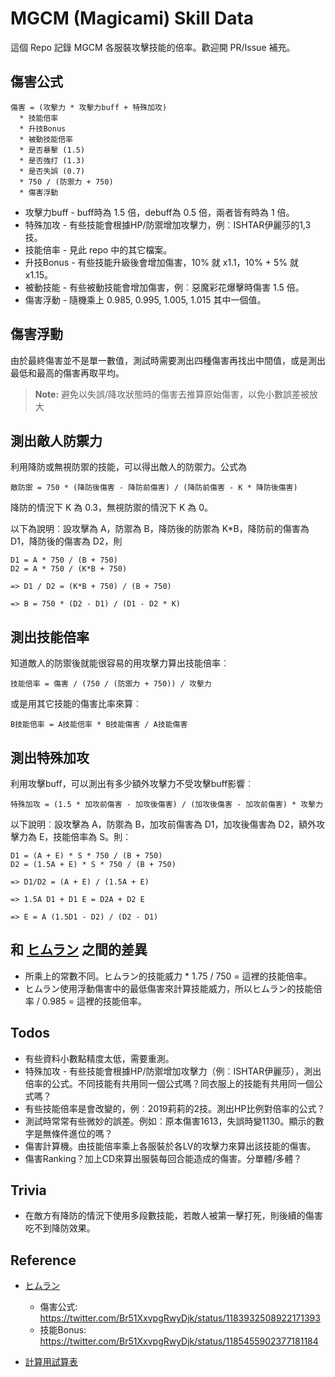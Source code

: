 MGCM (Magicami) Skill Data
==========================

這個 Repo 記錄 MGCM 各服裝攻擊技能的倍率。歡迎開 PR/Issue 補充。

傷害公式
--------

```
傷害 = (攻擊力 * 攻擊力buff + 特殊加攻)
  * 技能倍率
  * 升技Bonus
  * 被動技能倍率
  * 是否暴擊 (1.5)
  * 是否強打 (1.3)
  * 是否失誤 (0.7)
  * 750 / (防禦力 + 750)
  * 傷害浮動
```

* 攻擊力buff - buff時為 1.5 倍，debuff為 0.5 倍，兩者皆有時為 1 倍。
* 特殊加攻 - 有些技能會根據HP/防禦增加攻擊力，例︰ISHTAR伊麗莎的1,3技。
* 技能倍率 - 見此 repo 中的其它檔案。
* 升技Bonus - 有些技能升級後會增加傷害，10% 就 x1.1，10% + 5% 就 x1.15。
* 被動技能 - 有些被動技能會增加傷害，例︰惡魔彩花爆擊時傷害 1.5 倍。
* 傷害浮動 - 隨機乘上 0.985, 0.995, 1.005, 1.015 其中一個值。

傷害浮動
--------

由於最終傷害並不是單一數值，測試時需要測出四種傷害再找出中間值，或是測出最低和最高的傷害再取平均。

> **Note:** 避免以失誤/降攻狀態時的傷害去推算原始傷害，以免小數誤差被放大

測出敵人防禦力
--------------

利用降防或無視防禦的技能，可以得出敵人的防禦力。公式為

```
敵防禦 = 750 * (降防後傷害 - 降防前傷害) / (降防前傷害 - K * 降防後傷害)
```

降防的情況下 K 為 0.3，無視防禦的情況下 K 為 0。

以下為說明︰設攻擊為 A，防禦為 B，降防後的防禦為 K*B，降防前的傷害為 D1，降防後的傷害為 D2，則

```
D1 = A * 750 / (B + 750)
D2 = A * 750 / (K*B + 750)

=> D1 / D2 = (K*B + 750) / (B + 750)

=> B = 750 * (D2 - D1) / (D1 - D2 * K)
```

測出技能倍率
------------

知道敵人的防禦後就能很容易的用攻擊力算出技能倍率︰

```
技能倍率 = 傷害 / (750 / (防禦力 + 750)) / 攻擊力
```

或是用其它技能的傷害比率來算︰

```
B技能倍率 = A技能倍率 * B技能傷害 / A技能傷害
```

測出特殊加攻
------------

利用攻擊buff，可以測出有多少額外攻擊力不受攻擊buff影響︰

```
特殊加攻 = (1.5 * 加攻前傷害 - 加攻後傷害) / (加攻後傷害 - 加攻前傷害) * 攻擊力
```

以下說明︰設攻擊為 A，防禦為 B，加攻前傷害為 D1，加攻後傷害為 D2，額外攻擊力為 E，技能倍率為 S。則︰

```
D1 = (A + E) * S * 750 / (B + 750)
D2 = (1.5A + E) * S * 750 / (B + 750)

=> D1/D2 = (A + E) / (1.5A + E)

=> 1.5A D1 + D1 E = D2A + D2 E

=> E = A (1.5D1 - D2) / (D2 - D1)
```

和 [ヒムラン](https://twitter.com/Br51XxvpgRwyDjk) 之間的差異
-------------------------------------------------------------

* 所乘上的常數不同。ヒムラン的技能威力 * 1.75 / 750 = 這裡的技能倍率。
* ヒムラン使用浮動傷害中的最低傷害來計算技能威力，所以ヒムラン的技能倍率 / 0.985 = 這裡的技能倍率。

Todos
-----

* 有些資料小數點精度太低，需要重測。
* 特殊加攻 - 有些技能會根據HP/防禦增加攻擊力（例︰ISHTAR伊麗莎），測出倍率的公式。不同技能有共用同一個公式嗎？同衣服上的技能有共用同一個公式嗎？
* 有些技能倍率是會改變的，例︰2019莉莉的2技。測出HP比例對倍率的公式？
* 測試時常常有些微妙的誤差。例如︰原本傷害1613，失誤時變1130。顯示的數字是無條件進位的嗎？
* 傷害計算機。由技能倍率乘上各服裝於各LV的攻擊力來算出該技能的傷害。
* 傷害Ranking？加上CD來算出服裝每回合能造成的傷害。分單體/多體？

Trivia
------

* 在敵方有降防的情況下使用多段數技能，若敵人被第一擊打死，則後續的傷害吃不到降防效果。

Reference
----------

* [ヒムラン](https://twitter.com/Br51XxvpgRwyDjk)

  - 傷害公式: https://twitter.com/Br51XxvpgRwyDjk/status/1183932508922171393
  - 技能Bonus: https://twitter.com/Br51XxvpgRwyDjk/status/1185455902377181184

* [計算用試算表](https://docs.google.com/spreadsheets/d/14Hp_SpN5iVYI3hPgo01_UWr8geUb5Ymx7ME2KLLKkZ8/edit?usp=sharing)
